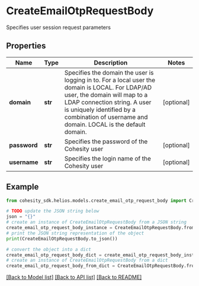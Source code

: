 # CreateEmailOtpRequestBody

Specifies user session request parameters

## Properties

Name | Type | Description | Notes
------------ | ------------- | ------------- | -------------
**domain** | **str** | Specifies the domain the user is logging in to. For a local user the domain is LOCAL. For LDAP/AD user, the domain will map to a LDAP connection string. A user is uniquely identified by a combination of username and domain. LOCAL is the default domain.  | [optional] 
**password** | **str** | Specifies the password of the Cohesity user | [optional] 
**username** | **str** | Specifies the login name of the Cohesity user | [optional] 

## Example

```python
from cohesity_sdk.helios.models.create_email_otp_request_body import CreateEmailOtpRequestBody

# TODO update the JSON string below
json = "{}"
# create an instance of CreateEmailOtpRequestBody from a JSON string
create_email_otp_request_body_instance = CreateEmailOtpRequestBody.from_json(json)
# print the JSON string representation of the object
print(CreateEmailOtpRequestBody.to_json())

# convert the object into a dict
create_email_otp_request_body_dict = create_email_otp_request_body_instance.to_dict()
# create an instance of CreateEmailOtpRequestBody from a dict
create_email_otp_request_body_from_dict = CreateEmailOtpRequestBody.from_dict(create_email_otp_request_body_dict)
```
[[Back to Model list]](../README.md#documentation-for-models) [[Back to API list]](../README.md#documentation-for-api-endpoints) [[Back to README]](../README.md)


